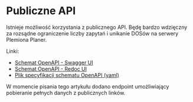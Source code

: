 # Publiczne API  

Istnieje możliwość korzystania z publicznego API. Będę bardzo wdzięczny za rozsądne ograniczenie liczby zapytań i unikanie DOSów na serwery Plemiona Planer.

Linki:  

- [Schemat OpenAPI - Swagger UI](https://plemiona-planer.pl/api/public/schema/swagger-ui/)  
- [Schemat OpenAPI - Redoc UI](https://plemiona-planer.pl/api/public/schema/redoc/)  
- [Plik specyfikacji schematu OpenAPI (yaml)](https://plemiona-planer.pl/api/public/schema)  

W momencie pisania tego artykułu dodano endpoint umożliwiający pobieranie pełnych danych z publicznych linków.  

<br>
